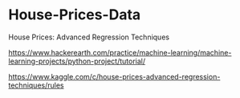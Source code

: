 # House-Prices-Data
House Prices: Advanced Regression Techniques

https://www.hackerearth.com/practice/machine-learning/machine-learning-projects/python-project/tutorial/

https://www.kaggle.com/c/house-prices-advanced-regression-techniques/rules
